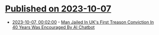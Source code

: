 # [Published on 2023-10-07](index.md)

* [2023-10-07, 00:02:00](https://yro.slashdot.org/story/23/10/06/2012206/man-jailed-in-uks-first-treason-conviction-in-40-years-was-encouraged-by-ai-chatbot?utm_source=rss1.0mainlinkanon&utm_medium=feed) - [Man Jailed In UK's First Treason Conviction In 40 Years Was Encouraged By AI Chatbot](https://yro.slashdot.org/story/23/10/06/2012206/man-jailed-in-uks-first-treason-conviction-in-40-years-was-encouraged-by-ai-chatbot?utm_source=rss1.0mainlinkanon&utm_medium=feed)

